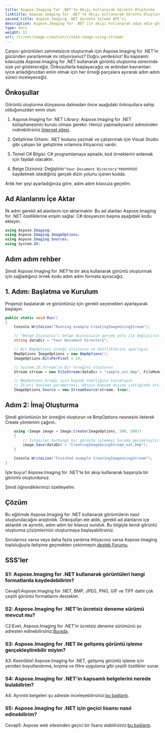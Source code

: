 ```yaml
---
title: Aspose.Imaging for .NET'te Akışı kullanarak Görüntü Oluşturma
linktitle: Aspose.Imaging for .NET'te Akışı kullanarak Görüntü Oluşturma
second_title: Aspose.Imaging .NET Görüntü İşleme API'si
description: Aspose.Imaging for .NET ile akışı kullanarak adım adım görüntü oluşturmayı öğrenin. Kapsamlı kılavuz, önkoşullar ve SSS'ler dahildir.
type: docs
weight: 11
url: /tr/net/image-creation/create-image-using-stream/
---
```

Çarpıcı görüntüleri zahmetsizce oluşturmak için Aspose.Imaging for .NET'in gücünden yararlanmak mı istiyorsunuz? Doğru yerdesiniz! Bu kapsamlı kılavuzda Aspose.Imaging for .NET kullanarak görüntü oluşturma sürecinde size yol göstereceğiz. Önkoşullarla başlayacağız ve ardından kavramları iyice anladığınızdan emin olmak için her örneği parçalara ayırarak adım adım süreci inceleyeceğiz.

## Önkoşullar

Görüntü oluşturma dünyasına dalmadan önce aşağıdaki önkoşullara sahip olduğunuzdan emin olun:

1.  Aspose.Imaging for .NET Library: Aspose.Imaging for .NET kütüphanesinin kurulu olması gerekir. Henüz yapmadıysanız adresinden indirebilirsiniz.[İnternet sitesi](https://releases.aspose.com/imaging/net/).

2. Geliştirme Ortamı: .NET kodunu yazmak ve çalıştırmak için Visual Studio gibi çalışan bir geliştirme ortamına ihtiyacınız vardır.

3. Temel C# Bilgisi: C# programlamaya aşinalık, kod örneklerini anlamak için faydalı olacaktır.

4.  Belge Dizininiz: Değiştirin`"Your Document Directory"`resminizi kaydetmek istediğiniz gerçek dizin yolunu içeren kodda.

Artık her şeyi ayarladığınıza göre, adım adım kılavuza geçelim.

## Ad Alanlarını İçe Aktar

İlk adım gerekli ad alanlarını içe aktarmaktır. Bu ad alanları Aspose.Imaging for .NET özelliklerine erişim sağlar. C# dosyanızın başına aşağıdaki kodu ekleyin:

```csharp
using Aspose.Imaging;
using Aspose.Imaging.ImageOptions;
using Aspose.Imaging.Sources;
using System.IO;
```

## Adım adım rehber

Şimdi Aspose.Imaging for .NET'te bir akış kullanarak görüntü oluşturmak için sağladığınız örnek kodu adım adım formata ayıracağız.

## 1. Adım: Başlatma ve Kurulum

Projenizi başlatarak ve görüntünüz için gerekli seçenekleri ayarlayarak başlayın.

```csharp
public static void Run()
{
    Console.WriteLine("Running example CreatingImageUsingStream");

    // "Belge Dizininiz"i belge dizininizin gerçek yolu ile değiştirin.
    string dataDir = "Your Document Directory";

    // Bir BmpOptions örneği oluşturun ve özelliklerini ayarlayın
    BmpOptions ImageOptions = new BmpOptions();
    ImageOptions.BitsPerPixel = 24;

    // System.IO.Stream'in bir örneğini oluşturun
    Stream stream = new FileStream(dataDir + "sample_out.bmp", FileMode.Create);

    // BmpOptions örneği için kaynak özelliğini tanımlayın
    // İkinci boolean parametresi, Akışın kapsam dışına çıktığında atılıp atılmayacağını belirler
    ImageOptions.Source = new StreamSource(stream, true);
```

## Adım 2: İmaj Oluşturma

Şimdi görüntünün bir örneğini oluşturun ve BmpOptions nesnesini ileterek Create yöntemini çağırın.

```csharp
    using (Image image = Image.Create(ImageOptions, 500, 500))
    {
        // İstenilen herhangi bir görüntü işlemeyi burada gerçekleştirin
        image.Save(dataDir + "CreatingImageUsingStream_out.bmp");
    }

    Console.WriteLine("Finished example CreatingImageUsingStream");
}
```

İşte buyur! Aspose.Imaging for .NET'te bir akışı kullanarak başarıyla bir görüntü oluşturdunuz.

Şimdi öğrendiklerimizi özetleyelim.

## Çözüm

Bu eğitimde Aspose.Imaging for .NET kullanarak görüntülerin nasıl oluşturulacağını araştırdık. Önkoşulları ele aldık, gerekli ad alanlarını içe aktardık ve ayrıntılı, adım adım bir kılavuz sunduk. Bu bilgiyle kendi görüntü oluşturma çözümlerinizi oluşturmaya başlayabilirsiniz.

 Sorularınız varsa veya daha fazla yardıma ihtiyacınız varsa Aspose.Imaging topluluğuyla iletişime geçmekten çekinmeyin.[destek Forumu](https://forum.aspose.com/).

## SSS'ler

### S1: Aspose.Imaging for .NET kullanarak görüntüleri hangi formatlarda kaydedebilirim?

Cevap1:Aspose.Imaging for .NET, BMP, JPEG, PNG, GIF ve TIFF dahil çok çeşitli görüntü formatlarını destekler.

### S2: Aspose.Imaging for .NET'in ücretsiz deneme sürümü mevcut mu?

C2:Evet, Aspose.Imaging for .NET'in ücretsiz deneme sürümünü şu adresten edinebilirsiniz:[Burada](https://releases.aspose.com/).

### S3: Aspose.Imaging for .NET ile gelişmiş görüntü işleme gerçekleştirebilir miyim?

A3: Kesinlikle! Aspose.Imaging for .NET, gelişmiş görüntü işleme için yeniden boyutlandırma, kırpma ve filtre uygulama gibi çeşitli özellikler sunar.

### S4: Aspose.Imaging for .NET'in kapsamlı belgelerini nerede bulabilirim?

 A4: Ayrıntılı belgeleri şu adreste inceleyebilirsiniz:[bu bağlantı](https://reference.aspose.com/imaging/net/).

### S5: Aspose.Imaging for .NET için geçici lisansı nasıl edinebilirim?

 Cevap5: Aspose web sitesinden geçici bir lisans alabilirsiniz:[bu bağlantı](https://purchase.aspose.com/temporary-license/).
